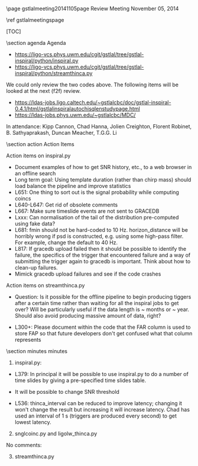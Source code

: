 \page gstlalmeeting20141105page Review Meeting November 05, 2014

\ref gstlalmeetingspage

[TOC]

\section agenda Agenda

  - https://ligo-vcs.phys.uwm.edu/cgit/gstlal/tree/gstlal-inspiral/python/inspiral.py
  - https://ligo-vcs.phys.uwm.edu/cgit/gstlal/tree/gstlal-inspiral/python/streamthinca.py

We could only review the two codes above. The following items will be looked at the next (f2f) review.
  - https://ldas-jobs.ligo.caltech.edu/~gstlalcbc/doc/gstlal-inspiral-0.4.1/html/gstlalinspiralautochisqlenstudypage.html
  - https://ldas-jobs.phys.uwm.edu/~gstlalcbc/MDC/


In attendance: Kipp Cannon, Chad Hanna, Jolien Creighton, Florent Robinet, B. Sathyaprakash, Duncan Meacher, T.G.G. Li

\section action Action Items

Action items on inspiral.py
  - Document examples of how to get SNR history, etc., to a web browser in an offline search
  - Long term goal: Using template duration (rather than chirp mass) should load balance the pipeline and improve statistics
  - L651: One thing to sort out is the signal probability while computing coincs
  - L640-L647: Get rid of obsolete comments 
  - L667: Make sure timeslide events are not sent to GRACEDB
  - Lxxx: Can normalisation of the tail of the distribution pre-computed using fake data?
  - L681: fmin should not be hard-coded to 10 Hz. horizon_distance will be horribly wrong if psd is constructed, e.g. using some high-pass filter. For example, change the default to 40 Hz.
  - L817: If gracedb upload failed then it should be possible to identify the failure, the specifics of the trigger that encountered failure and a way of submitting the trigger again to gracedb is important. Think about how to clean-up failures.
  - Mimick gracedb upload failures and see if the code crashes

Action items on streamthinca.py

 - Question: Is it possible for the offline pipeline to begin producing tiggers after a certain time rather than waiting for all the inspiral jobs to get over? Will be particularly useful if the data length is ~ months or ~ year. Should also avoid producing massive amount of data, right?

 - L300+: Please document within the code that the FAR column is used to store FAP so that future developers don't get confused what that column represents

\section minutes minutes

1. inspiral.py: 
  - L379: In principal it will be possible to use inspiral.py to do a number of time slides by giving a pre-specified time slides table.

  - It will be possible to change SNR threshold 

  - L536: thinca_interval can be reduced to improve latency; changing it won't change the result but increasing it will increase latency. Chad has used an interval of 1 s  (triggers are produced every second) to get lowest latency.

2. snglcoinc.py and ligolw_thinca.py

No comments:

3. streamthinca.py
